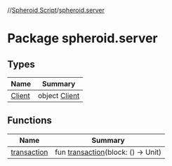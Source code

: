 //[Spheroid Script](../index.md)/[spheroid.server](index.md)



# Package spheroid.server  


## Types  
  
|  Name|  Summary| 
|---|---|
| [Client](-client/index.md)| object [Client](-client/index.md)  <br>


## Functions  
  
|  Name|  Summary| 
|---|---|
| [transaction](transaction.md)| fun [transaction](transaction.md)(block: () -> Unit)  <br>

